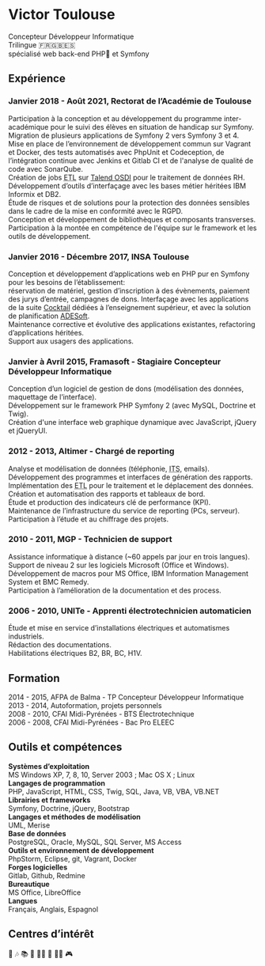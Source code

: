 # Victor Toulouse

Concepteur Développeur Informatique  
Trilingue 🇫🇷🇬🇧🇪🇸  
spécialisé web back-end PHP🐘 et Symfony

## Expérience
### Janvier 2018 - Août 2021, Rectorat de l’Académie de Toulouse
Participation à la conception et au développement du programme inter-académique pour le suivi des élèves en situation de handicap sur Symfony.  
Migration de plusieurs applications de Symfony 2 vers Symfony 3 et 4.  
Mise en place de l’environnement de développement commun sur Vagrant et Docker, des tests automatisés avec PhpUnit et Codeception, de l’intégration continue avec Jenkins et Gitlab CI et de l'analyse de qualité de code avec SonarQube.  
Création de jobs <abbr title="Extract Transform Load">ETL</abbr> sur [Talend OSDI](https://www.talend.com/products/talend-open-studio/) pour le traitement de données RH.  
Développement d’outils d’interfaçage avec les bases métier héritées IBM Informix et DB2.  
Étude de risques et de solutions pour la protection des données sensibles dans le cadre de la mise en conformité avec le RGPD.  
Conception et développement de bibliothèques et composants transverses.  
Participation à la montée en compétence de l'équipe sur le framework et les outils de développement.  

### Janvier 2016 - Décembre 2017, INSA Toulouse
Conception et développement d’applications web en PHP pur en Symfony pour les besoins de l’établissement:   
réservation de matériel, gestion d’inscription à des évènements, paiement des jurys d’entrée, campagnes de dons. 
Interfaçage avec les applications de la suite [Cocktail](https://www.asso-cocktail.fr/) dédiées à l’enseignement supérieur, et avec la solution de planification [ADESoft](https://www.adesoft.com/en/ade-campus-2/).  
Maintenance corrective et évolutive des applications existantes, refactoring d’applications héritées.  
Support aux usagers des applications.  

### Janvier à Avril 2015, Framasoft - Stagiaire Concepteur Développeur Informatique
Conception d’un logiciel de gestion de dons (modélisation des données, maquettage de l’interface).  
Développement sur le framework PHP Symfony 2 (avec MySQL, Doctrine et Twig).  
Création d'une interface web graphique dynamique avec JavaScript, jQuery et jQueryUI.  

### 2012 - 2013, Altimer - Chargé de reporting
Analyse et modélisation de données (téléphonie, <abbr title="Issue Tracking System">ITS</abbr>, emails).  
Développement des programmes et interfaces de génération des rapports.  
Implémentation des <abbr title="Extract Transform Load">ETL</abbr> pour le traitement et le déplacement des données.  
Création et automatisation des rapports et tableaux de bord.  
Étude et production des indicateurs clé de performance (KPI).  
Maintenance de l’infrastructure du service de reporting (PCs, serveur).  
Participation à l’étude et au chiffrage des projets.  

### 2010 - 2011, MGP - Technicien de support
Assistance informatique à distance (~60 appels par jour en trois langues).  
Support de niveau 2 sur les logiciels Microsoft (Office et Windows).  
Développement de macros pour MS Office, IBM Information Management System et BMC Remedy.  
Participation à l’amélioration de la documentation et des process.  

### 2006 - 2010, UNITe - Apprenti électrotechnicien automaticien
Étude et mise en service d’installations électriques et automatismes industriels.  
Rédaction des documentations.  
Habilitations électriques B2, BR, BC, H1V.  

## Formation
2014 - 2015, AFPA de Balma - TP Concepteur Développeur Informatique  
2013 - 2014, Autoformation, projets personnels  
2008 - 2010, CFAI Midi-Pyrénées - BTS Électrotechnique  
2006 - 2008, CFAI Midi-Pyrénées - Bac Pro ELEEC  

## Outils et compétences
**Systèmes d’exploitation**  
MS Windows XP, 7, 8, 10, Server 2003 ; Mac OS X ; Linux  
**Langages de programmation**  
PHP, JavaScript, HTML, CSS, Twig, SQL, Java, VB, VBA, VB.NET  
**Librairies et frameworks**  
Symfony, Doctrine, jQuery, Bootstrap  
**Langages et méthodes de modélisation**  
UML, Merise  
**Base de données**  
PostgreSQL, Oracle, MySQL, SQL Server, MS Access  
**Outils et environnement de développement**  
PhpStorm, Eclipse, git, Vagrant, Docker  
**Forges logicielles**  
Gitlab, Github, Redmine  
**Bureautique**  
MS Office, LibreOffice  
**Langues**  
Français, Anglais, Espagnol

## Centres d’intérêt
🔧 🎶 📚 🥾 🧗‍♂️ 🥊 👨‍💻 🎮
